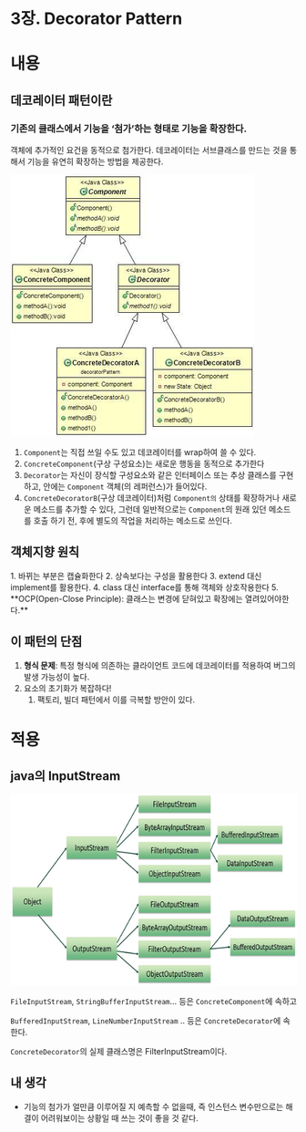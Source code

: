 # 3장. Decorator Pattern

# 내용

## 데코레이터 패턴이란

### 기존의 클래스에서 기능을 ‘첨가’하는 형태로 기능을 확장한다.

객체에 추가적인 요건을 동적으로 첨가한다. 데코레이터는 서브클래스를 만드는 것을 통해서 기능을 유연히 확장하는 방법을 제공한다.

![decorator-class-diagram.png](decorator-class-diagram.png)

1. ```Component```는 직접 쓰일 수도 있고 데코레이터를 wrap하여 쓸 수 있다.
2. ```ConcreteComponent```(구상 구성요소)는 새로운 행동을 동적으로 추가한다
3. ```Decorator```는 자신이 장식할 구성요소와 같은 인터페이스 또는 추상 클래스를 구현하고, 안에는 ```Component``` 객체(의 레퍼런스)가 들어있다.
4. ```ConcreteDecoratorB```(구상 데코레이터)처럼 ```Component의``` 상태를 확장하거나 새로운 메소드를 추가할 수 있다, 그런데 일반적으로는 ```Component```의 원래 있던 메소드를 호출 하기 전, 후에 별도의 작업을 처리하는 메소드로 쓰인다.

## 객체지향 원칙

<aside>
1. 바뀌는 부분은 캡슐화한다
2. 상속보다는 구성을 활용한다
3. extend 대신 implement를 활용한다.
4. class 대신 interface를 통해 객체와 상호작용한다
5. **OCP(Open-Close Principle): 클래스는 변경에 닫혀있고 확장에는 열려있어야한다.**
</aside>

## 이 패턴의 단점

1. **형식 문제**: 특정 형식에 의존하는 클라이언트 코드에 데코레이터를 적용하여 버그의 발생 가능성이 높다.
2. 요소의 초기화가 복잡하다!
    1. 팩토리, 빌더 패턴에서 이를 극복할 방안이 있다.

# 적용

## java의 InputStream

![io-hierarchy.jps](io-hierarchy.jpg)

```FileInputStream```, ```StringBufferInputStream```... 등은 ```ConcreteComponent```에 속하고

```BufferedInputStream```, ```LineNumberInputStream``` .. 등은 ```ConcreteDecorator```에 속한다.

```ConcreteDecorator```의 실제 클래스명은 FilterInputStream이다.

## 내 생각
- 기능의 첨가가 얼만큼 이루어질 지 예측할 수 없을때, 즉 인스턴스 변수만으로는 해결이 어려워보이는 상황일 때 쓰는 것이 좋을 것 같다.
